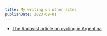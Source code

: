 ```yaml
---
title: My writing on other sites
publishDate: 2023-09-01
---
```

- [The Radavist article on cycling in Argentina](https://theradavist.com/argentina-gravel-cycling/)